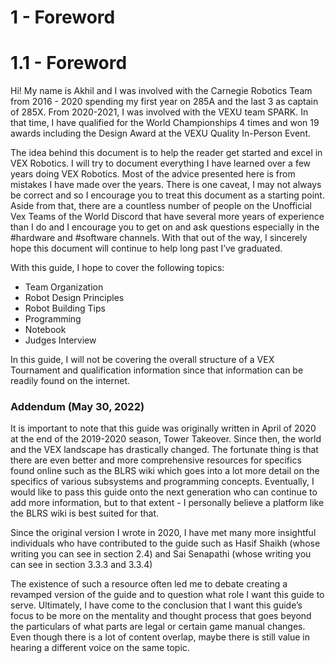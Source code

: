 # 1 - Foreword

# 1.1 - Foreword

Hi! My name is Akhil and I was involved with the Carnegie Robotics Team from 2016 - 2020 spending my first year on 285A and the last 3 as captain of 285X. From 2020-2021, I was involved with the VEXU team SPARK. In that time, I have qualified for the World Championships 4 times and won 19 awards including the Design Award at the VEXU Quality In-Person Event.

The idea behind this document is to help the reader get started and excel in VEX Robotics. I will try to document everything I have learned over a few years doing VEX Robotics. Most of the advice presented here is from mistakes I have made over the years. There is one caveat, I may not always be correct and so I encourage you to treat this document as a starting point. Aside from that, there are a countless number of people on the Unofficial Vex Teams of the World Discord that have several more years of experience than I do and I encourage you to get on and ask questions especially in the #hardware and #software channels. With that out of the way, I sincerely hope this document will continue to help long past I’ve graduated.

With this guide, I hope to cover the following topics:

- Team Organization
- Robot Design Principles
- Robot Building Tips
- Programming
- Notebook
- Judges Interview

In this guide, I will not be covering the overall structure of a VEX Tournament and qualification information since that information can be readily found on the internet.

### Addendum (May 30, 2022)

It is important to note that this guide was originally written in April of 2020 at the end of the 2019-2020 season, Tower Takeover. Since then, the world and the VEX landscape has drastically changed. The fortunate thing is that there are even better and more comprehensive resources for specifics found online such as the BLRS wiki which goes into a lot more detail on the specifics of various subsystems and programming concepts. Eventually, I would like to pass this guide onto the next generation who can continue to add more information, but to that extent - I personally believe a platform like the BLRS wiki is best suited for that. 

Since the original version I wrote in 2020, I have met many more insightful individuals who have contributed to the guide such as Hasif Shaikh (whose writing you can see in section 2.4) and Sai Senapathi (whose writing you can see in section 3.3.3 and 3.3.4)

The existence of such a resource often led me to debate creating a revamped version of the guide and to question what role I want this guide to serve. Ultimately, I have come to the conclusion that I want this guide’s focus to be more on the mentality and thought process that goes beyond the particulars of what parts are legal or certain game manual changes. Even though there is a lot of content overlap, maybe there is still value in hearing a different voice on the same topic.